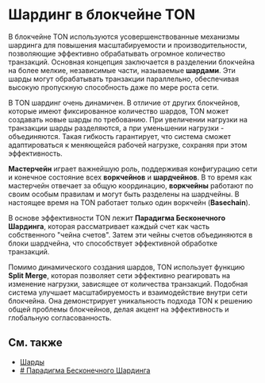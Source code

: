 # Шардинг в блокчейне TON

[//]: # "TODO, это из gpt"

В блокчейне TON используются усовершенствованные механизмы шардинга для повышения масштабируемости и производительности, позволяющие эффективно обрабатывать огромное количество транзакций.
Основная концепция заключается в разделении блокчейна на более мелкие, независимые части, называемые **шардами**. Эти шарды могут обрабатывать транзакции параллельно, обеспечивая высокую пропускную способность даже по мере роста сети.

В TON шардинг очень динамичен. В отличие от других блокчейнов, которые имеют фиксированное количество шардов, TON может создавать новые шарды по требованию.
При увеличении нагрузки на транзакции шарды разделяются, а при уменьшении нагрузки - объединяются.
Такая гибкость гарантирует, что система сможет адаптироваться к меняющейся рабочей нагрузке, сохраняя при этом эффективность.

**Мастерчейн** играет важнейшую роль, поддерживая конфигурацию сети и конечное состояние всех **воркчейнов** и **шардчейнов**.
В то время как мастерчейн отвечает за общую координацию, **воркчейны** работают по своим особым правилам и могут быть разделены на шардчейны.
В настоящее время на TON работает только один воркчейн (**Basechain**).

В основе эффективности TON лежит **Парадигма Бесконечного Шардинга**, которая рассматривает каждый счет как часть собственного "чейна счетов". Затем эти чейны счетов объединяются в блоки шардчейна, что способствует эффективной обработке транзакций.

Помимо динамического создания шардов, TON использует функцию **Split Merge**, которая позволяет сети эффективно реагировать на изменение нагрузки, зависящее от количества транзакций. Подобная система улучшает масштабируемость и взаимодействие внутри сети блокчейна. Она демонстрирует уникальность подхода TON к решению общей проблемы блокчейнов, делая акцент на эффективность и глобальную согласованность.

## См. также

- [Шарды](/v3/documentation/smart-contracts/shards/shards-intro)
- [# Парадигма Бесконечного Шардинга](/v3/documentation/smart-contracts/shards/infinity-sharding-paradigm)
